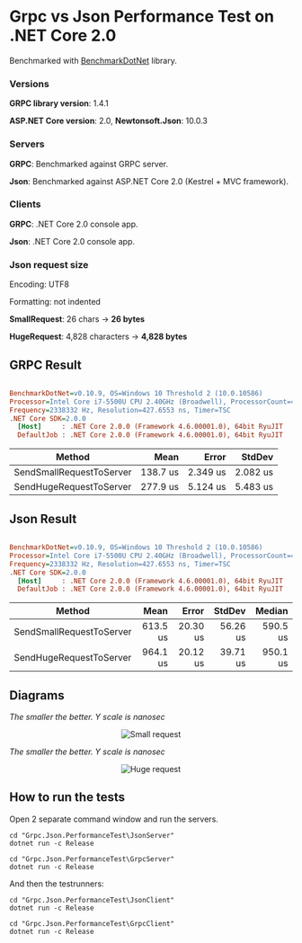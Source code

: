 # Grpc vs Json Performance Test on .NET Core 2.0

Benchmarked with [BenchmarkDotNet](https://github.com/dotnet/BenchmarkDotNet) library.

### Versions
**GRPC library version**: 1.4.1

**ASP.NET Core version**: 2.0, **Newtonsoft.Json**: 10.0.3

### Servers

**GRPC**: Benchmarked against GRPC server.

**Json**: Benchmarked against ASP.NET Core 2.0 (Kestrel + MVC framework).

### Clients
**GRPC**: .NET Core 2.0 console app.

**Json**: .NET Core 2.0 console app.

### Json request size
Encoding: UTF8

Formatting: not indented

**SmallRequest**: 26 chars -> **26 bytes**

**HugeRequest**: 4,828 characters -> **4,828 bytes**

## GRPC Result

``` ini

BenchmarkDotNet=v0.10.9, OS=Windows 10 Threshold 2 (10.0.10586)
Processor=Intel Core i7-5500U CPU 2.40GHz (Broadwell), ProcessorCount=4
Frequency=2338332 Hz, Resolution=427.6553 ns, Timer=TSC
.NET Core SDK=2.0.0
  [Host]     : .NET Core 2.0.0 (Framework 4.6.00001.0), 64bit RyuJIT
  DefaultJob : .NET Core 2.0.0 (Framework 4.6.00001.0), 64bit RyuJIT


```
 |                   Method |     Mean |    Error |   StdDev |
 |------------------------- |---------:|---------:|---------:|
 | SendSmallRequestToServer | 138.7 us | 2.349 us | 2.082 us |
 |  SendHugeRequestToServer | 277.9 us | 5.124 us | 5.483 us |
 

## Json Result

``` ini

BenchmarkDotNet=v0.10.9, OS=Windows 10 Threshold 2 (10.0.10586)
Processor=Intel Core i7-5500U CPU 2.40GHz (Broadwell), ProcessorCount=4
Frequency=2338332 Hz, Resolution=427.6553 ns, Timer=TSC
.NET Core SDK=2.0.0
  [Host]     : .NET Core 2.0.0 (Framework 4.6.00001.0), 64bit RyuJIT
  DefaultJob : .NET Core 2.0.0 (Framework 4.6.00001.0), 64bit RyuJIT


```
 |                   Method |     Mean |    Error |   StdDev |   Median |
 |------------------------- |---------:|---------:|---------:|---------:|
 | SendSmallRequestToServer | 613.5 us | 20.30 us | 56.26 us | 590.5 us |
 |  SendHugeRequestToServer | 964.1 us | 20.12 us | 39.71 us | 950.1 us |

## Diagrams
*The smaller the better. Y scale is nanosec*
<p align="center">
  <img src="http://i.imgur.com/q1S0LO1.png" alt="Small request"/>
</p>

*The smaller the better. Y scale is nanosec*
<p align="center">
  <img src="http://i.imgur.com/hdtT2K5.png" alt="Huge request"/>
</p>

## How to run the tests
Open 2 separate command window and run the servers.

```
cd "Grpc.Json.PerformanceTest\JsonServer"
dotnet run -c Release
```
```
cd "Grpc.Json.PerformanceTest\GrpcServer"
dotnet run -c Release
```

And then the testrunners:

```
cd "Grpc.Json.PerformanceTest\JsonClient"
dotnet run -c Release
```


```
cd "Grpc.Json.PerformanceTest\GrpcClient"
dotnet run -c Release
```
